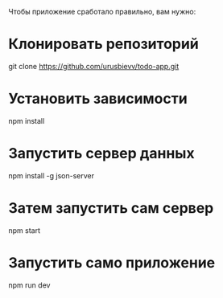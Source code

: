 Чтобы приложение сработало правильно, вам нужно:

# Клонировать репозиторий
git clone https://github.com/urusbievv/todo-app.git

# Установить зависимости
npm install

# Запустить сервер данных
npm install -g json-server

# Затем запустить сам сервер
npm start

# Запустить само приложение
npm run dev

